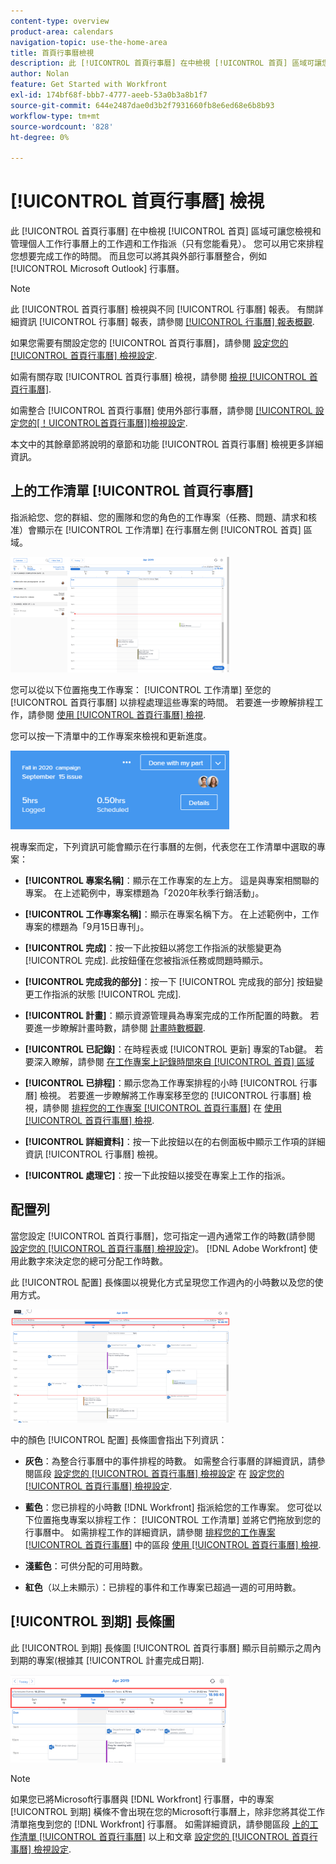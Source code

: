 ```yaml
---
content-type: overview
product-area: calendars
navigation-topic: use-the-home-area
title: 首頁行事曆檢視
description: 此 [!UICONTROL 首頁行事曆] 在中檢視 [!UICONTROL 首頁] 區域可讓您檢視和管理個人工作行事曆上的工作週和工作指派（只有您能看見）。 您可以用它來排程您想要完成工作的時間。 而且您可以將其與外部行事曆整合，例如 [!UICONTROL Microsoft Outlook] 行事曆。
author: Nolan
feature: Get Started with Workfront
exl-id: 174bf68f-bbb7-4777-aeeb-53a0b3a8b1f7
source-git-commit: 644e2487dae0d3b2f7931660fb8e6ed68e6b8b93
workflow-type: tm+mt
source-wordcount: '828'
ht-degree: 0%

---
```


# [!UICONTROL 首頁行事曆] 檢視

<!--
<p data-mc-conditions="QuicksilverOrClassic.Draft mode">Updated for QS except for section about expanding a work item in the list--this isn't working yet in QS.</p>
-->

此 [!UICONTROL 首頁行事曆] 在中檢視 [!UICONTROL 首頁] 區域可讓您檢視和管理個人工作行事曆上的工作週和工作指派（只有您能看見）。 您可以用它來排程您想要完成工作的時間。 而且您可以將其與外部行事曆整合，例如 [!UICONTROL Microsoft Outlook] 行事曆。

>[!NOTE]
>
>此 [!UICONTROL 首頁行事曆] 檢視與不同 [!UICONTROL 行事曆] 報表。 有關詳細資訊 [!UICONTROL 行事曆] 報表，請參閱 [[!UICONTROL 行事曆] 報表概觀](../../../reports-and-dashboards/reports/calendars/calendar-reports-overview.md).

如果您需要有關設定您的 [!UICONTROL 首頁行事曆]，請參閱 [設定您的 [!UICONTROL 首頁行事曆] 檢視設定](../../../workfront-basics/using-home/using-the-home-area/configure-home-calendar-view.md).

如需有關存取 [!UICONTROL 首頁行事曆] 檢視，請參閱 [檢視 [!UICONTROL 首頁行事曆]](../../../workfront-basics/using-home/using-the-home-area/view-home-calendar.md).

如需整合 [!UICONTROL 首頁行事曆] 使用外部行事曆，請參閱 [[!UICONTROL 設定您的[！UICONTROL首頁行事曆]]檢視設定](../../../workfront-basics/using-home/using-the-home-area/configure-home-calendar-view.md).

本文中的其餘章節將說明的章節和功能 [!UICONTROL 首頁行事曆] 檢視更多詳細資訊。

## 上的工作清單 [!UICONTROL 首頁行事曆]

指派給您、您的群組、您的團隊和您的角色的工作專案（任務、問題、請求和核准）會顯示在 [!UICONTROL 工作清單] 在行事曆左側 [!UICONTROL 首頁] 區域。

![](assets/calview-qs-350x185.png)

您可以從以下位置拖曳工作專案： [!UICONTROL 工作清單] 至您的 [!UICONTROL 首頁行事曆] 以排程處理這些專案的時間。 若要進一步瞭解排程工作，請參閱 [使用 [!UICONTROL 首頁行事曆] 檢視](../../../workfront-basics/using-home/using-the-home-area/use-home-calendar-view.md).

您可以按一下清單中的工作專案來檢視和更新進度。

![](assets/work-item-cl-350x126.png)

視專案而定，下列資訊可能會顯示在行事曆的左側，代表您在工作清單中選取的專案：

* **[!UICONTROL 專案名稱]**：顯示在工作專案的左上方。 這是與專案相關聯的專案。 在上述範例中，專案標題為「2020年秋季行銷活動」。
* **[!UICONTROL 工作專案名稱]**：顯示在專案名稱下方。 在上述範例中，工作專案的標題為「9月15日專刊」。
* **[!UICONTROL 完成]**：按一下此按鈕以將您工作指派的狀態變更為 [!UICONTROL 完成]. 此按鈕僅在您被指派任務或問題時顯示。
* **[!UICONTROL 完成我的部分]**：按一下 [!UICONTROL 完成我的部分] 按鈕變更工作指派的狀態 [!UICONTROL 完成].
* **[!UICONTROL 計畫]**：顯示資源管理員為專案完成的工作所配置的時數。 若要進一步瞭解計畫時數，請參閱 [計畫時數概觀](../../../manage-work/tasks/task-information/planned-hours.md).

* **[!UICONTROL 已記錄]**：在時程表或 [!UICONTROL 更新] 專案的Tab鍵。 若要深入瞭解，請參閱 [在工作專案上記錄時間來自 [!UICONTROL 首頁] 區域](../../../workfront-basics/using-home/using-the-home-area/log-time-on-work-item-in-home.md)

* **[!UICONTROL 已排程]**：顯示您為工作專案排程的小時 [!UICONTROL 行事曆] 檢視。 若要進一步瞭解將工作專案移至您的 [!UICONTROL 行事曆] 檢視，請參閱 [排程您的工作專案 [!UICONTROL 首頁行事曆]](../../../workfront-basics/using-home/using-the-home-area/use-home-calendar-view.md#scheduling-work-items-in-home-calendar) 在 [使用 [!UICONTROL 首頁行事曆] 檢視](../../../workfront-basics/using-home/using-the-home-area/use-home-calendar-view.md).

* **[!UICONTROL 詳細資料]**：按一下此按鈕以在的右側面板中顯示工作項的詳細資訊 [!UICONTROL 行事曆] 檢視。
* **[!UICONTROL 處理它]**：按一下此按鈕以接受在專案上工作的指派。

## 配置列

當您設定 [!UICONTROL 首頁行事曆]，您可指定一週內通常工作的時數(請參閱 [設定您的 [!UICONTROL 首頁行事曆] 檢視設定](../../../workfront-basics/using-home/using-the-home-area/configure-home-calendar-view.md))。 [!DNL Adobe Workfront] 使用此數字來決定您的總可分配工作時數。

此 [!UICONTROL 配置] 長條圖以視覺化方式呈現您工作週內的小時數以及您的使用方式。

![](assets/allocation-bar-qs-350x181.png)

中的顏色 [!UICONTROL 配置] 長條圖會指出下列資訊：

* **灰色**：為整合行事曆中的事件排程的時數。 如需整合行事曆的詳細資訊，請參閱區段 [設定您的 [!UICONTROL 首頁行事曆] 檢視設定](../../../workfront-basics/using-home/using-the-home-area/configure-home-calendar-view.md#configuring-your-home-calendar-view) 在 [設定您的 [!UICONTROL 首頁行事曆] 檢視設定](../../../workfront-basics/using-home/using-the-home-area/configure-home-calendar-view.md).

* **藍色**：您已排程的小時數 [!DNL Workfront] 指派給您的工作專案。 您可從以下位置拖曳專案以排程工作： [!UICONTROL 工作清單] 並將它們拖放到您的行事曆中。 如需排程工作的詳細資訊，請參閱 [排程您的工作專案 [!UICONTROL 首頁行事曆]](../../../workfront-basics/using-home/using-the-home-area/use-home-calendar-view.md#scheduling-work-items-in-home-calendar) 中的區段 [使用 [!UICONTROL 首頁行事曆] 檢視](../../../workfront-basics/using-home/using-the-home-area/use-home-calendar-view.md).

* **淺藍色**：可供分配的可用時數。
* **紅色**（以上未顯示）：已排程的事件和工作專案已超過一週的可用時數。

## [!UICONTROL 到期] 長條圖

此 [!UICONTROL 到期] 長條圖 [!UICONTROL 首頁行事曆] 顯示目前顯示之周內到期的專案(根據其 [!UICONTROL 計畫完成日期].

![](assets/duebar-qs-350x140.png)

>[!NOTE]
>
>如果您已將Microsoft行事曆與 [!DNL Workfront] 行事曆，中的專案 [!UICONTROL 到期] 橫條不會出現在您的Microsoft行事曆上，除非您將其從工作清單拖曳到您的 [!DNL Workfront] 行事曆。 如需詳細資訊，請參閱區段  [上的工作清單 [!UICONTROL 首頁行事曆]](#work-list-on-the-home-calendar) 以上和文章  [設定您的 [!UICONTROL 首頁行事曆] 檢視設定](../../../workfront-basics/using-home/using-the-home-area/configure-home-calendar-view.md).
